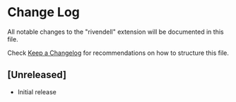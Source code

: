 # Change Log

All notable changes to the "rivendell" extension will be documented in this file.

Check [Keep a Changelog](http://keepachangelog.com/) for recommendations on how to structure this file.

## [Unreleased]

- Initial release
